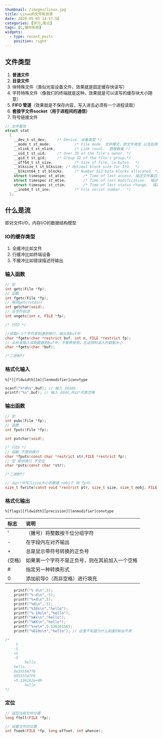 ```yaml
---
thumbnail: /images/linux.jpg
title: Linux的文件和目录
date: 2020-05-03 14:57:58
categories: [学习,笔记]
tags: [C,操作系统]
widgets: 
  - type: recent_posts
    position: right
---
```




## 文件类型

1. **普通文件**
2. **目录文件**
3. 块特殊文件（类似光驱设备文件，效果就是固定缓存快读写）
4. 字符特殊文件（像我们的终端就是这种，效果就是可以读写的缓存块大小随意）
5. **FIFO 管道**（效果就是不保存内容，写入进去必须有一个进程读取）
6. **套接字文件socket（用于进程间的通信）**
7. 符号链接文件



<!-- more -->



```c
// 文件属性
struct stat
  {
    __dev_t st_dev;		/* Device. 设备类型 */
    __mode_t st_mode;			/* File mode. 文件模式，即文件类型 以及权限 */
    __nlink_t st_nlink;			/* Link count.  链接数量 */
    __uid_t st_uid;		/* User ID of the file's owner.	*/
    __gid_t st_gid;		/* Group ID of the file's group.*/
    __off64_t st_size;			/* Size of file, in bytes.  */
    __blksize_t st_blksize;	/* Optimal block size for I/O.  */
    __blkcnt64_t st_blocks;		/* Number 512-byte blocks allocated. */
    struct timespec st_atim;		/* Time of last access. 描述文件最后被访问的时间 比如 read */
    struct timespec st_mtim;		/* Time of last modification.  描述最后文件被更改的时间 比如 write */
    struct timespec st_ctim;		/* Time of last status change.  描述 i节点被修改的最后时间 比如chown chmod*/
    __ino64_t st_ino;			/* File serial number.	*/
  };
```





## 什么是流

即对文件I/O，内存I/O的数据结构模型

### IO的缓存类型

1. 全缓冲比如文件
2. 行缓冲比如终端设备
3. 不缓冲比如错误描述符输出



### 输入函数

```c
// 宏
int getc(File *fp);
// 函数
int fgetc(File *fp);
// 等同getc(stdin)
int getchar(void);
// 压字符到流
int ungetc(int c, FILE *fp);

/* 行IO */

//读取n-1个字符直到遇到换行，输出到buf中
char *fgets(char *restrict buf, int n, FILE *restrict fp);
// 从标准输入读取数据到buf中，不推荐使用，无法预料读入的数据大小
char *fgets(char *buf);

/*二进制*/
```

### 格式化输入

`%[*][fldwidth][m][lenmodifier]convtype`

```c
scanf("%*d%s",buf); // 输入 3dddd
printf("%s",buf); // 输入 dddd,所以*代表忽略
```



### 输出函数

```c
// 宏
int pubc(File *fp);
// 函数
int fputc(File *fp);

int putchar(void);

/* 行IO */
// 函数 不提供换行
char *fputs(const char *restrict str,FILE *restrict fp);
// 宏 提供换行 不安全
char *puts(const char *str);

/*二进制*/

// 从ptr中写入size大小的数据 nobj个 到 fp中。
size_t fwrite(const void *restrict ptr, size_t size, size_t nobj, FILE *restrict fp);
```

### 格式化输出

`%[flags][fldwidth][precision][lenmodifier]convtype`

| 标志   | 说明                                           |
| :----- | :--------------------------------------------- |
| ‘      | （撇号）将整数按千位分组字符                   |
| -      | 在字段内左对齐输出                             |
| +      | 总是显示带符号转换的正负号                     |
| (空格) | 如果第一个字符不是正负号，则在其前加入一个空格 |
| #      | 指定另一种转换形式                             |
| 0      | 添加前导0（而非空格）进行填充                  |

```c
    printf("% d\n",5);
    printf("% d\n",-5);
    printf("%+d\n",5);
    printf("%d\n",-5);
    printf("%10s\n","hello");
    printf("%-10s\n","hello");
    printf("%#x\n","hello");
    printf("%#X\n","hello");
    printf("%+e\n",5.13616156);
    printf("%010s\n","hello"); // 这里不知道为什么前面的0出不来

/*
     5
    -5
    +5
    -5
         hello
    hello     
    0x555547f6
    0X555547F6
    +5.136162e+00
         hello
*/
```





### 定位

```c
// 返回当前文件位置
long ftell(FILE *fp);

// 设置文件的位置
int fseek(FILE *fp, long offset, int whence);

```

